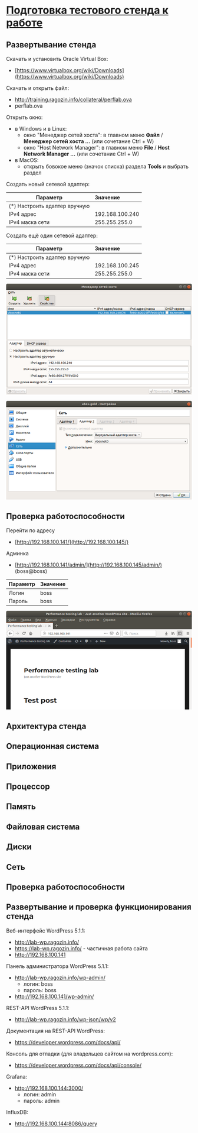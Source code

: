 # [Подготовка тестового стенда к работе](/1_1_stand.md)

## Развертывание стенда

Скачать и установить Oracle Virtual Box:

* [https://www.virtualbox.org/wiki/Downloads](https://www.virtualbox.org/wiki/Downloads)

Скачать и открыть файл:

* http://training.ragozin.info/collateral/perflab.ova
* perflab.ova

Открыть окно:

* в Windows и в Linux:
    * окно "Менеджер сетей хоста": в главном меню **Файл** / **Менеджер сетей хоста ...** (или сочетание Ctrl + W)
    * окно "Host Network Manager": в главном меню **File** / **Host Network Manager ...** (или сочетание Ctrl + W)
* в MacOS:
    * открыть бовокое меню (значок списка) раздела **Tools** и выбрать раздел

Создать новый сетевой адаптер:

| Параметр                     | Значение        |
| ---------------------------- |:--------------- |
| (*) Настроить адаптер вручную|                 |
| IPv4 адрес                   | 192.168.100.240 |
| IPv4 маска сети              | 255.255.255.0   |

Создать ещё один сетевой адаптер:

| Параметр                     | Значение        |
| ---------------------------- |:--------------- |
| (*) Настроить адаптер вручную|                 |
| IPv4 адрес                   | 192.168.100.245 |
| IPv4 маска сети              | 255.255.255.0   |

![Менеджер сетей хоста](img/vboxnet.png)


![host_only](img/host_only.png)

## Проверка работоспособности

Перейти по адресу

 * [http://192.168.100.141/](http://192.168.100.145/)

Админка

 * [http://192.168.100.141/admin/](http://192.168.100.145/admin/) (boss@boss)


| Параметр| Значение|
| ------- |:------- |
| Логин   | boss    |
| Пароль  | boss    |

![Блог](img/localhost.png)


## Архитектура стенда

## Операционная система

## Приложения

## Процессор

## Память

## Файловая система

## Диски

## Сеть

## Проверка работоспособности

## Развертывание и проверка функционирования стенда

Веб-интерфейс WordPress 5.1.1:
* http://lab-wp.ragozin.info/
* https://lab-wp.ragozin.info/ - частичная работа сайта
* http://192.168.100.141


Панель администратора WordPress 5.1.1:
* http://lab-wp.ragozin.info/wp-admin/
    * логин: boss
    * пароль: boss
* http://192.168.100.141/wp-admin/

REST-API WordPress 5.1.1:
* http://lab-wp.ragozin.info/wp-json/wp/v2

Документация на REST-API WordPress:
* https://developer.wordpress.com/docs/api/

Консоль для отладки (для владельцев сайтом на wordpress.com):
* https://developer.wordpress.com/docs/api/console/

Grafana:
* http://192.168.100.144:3000/
    * логин: admin
    * пароль: admin

InfluxDB:
* http://192.168.100.144:8086/query